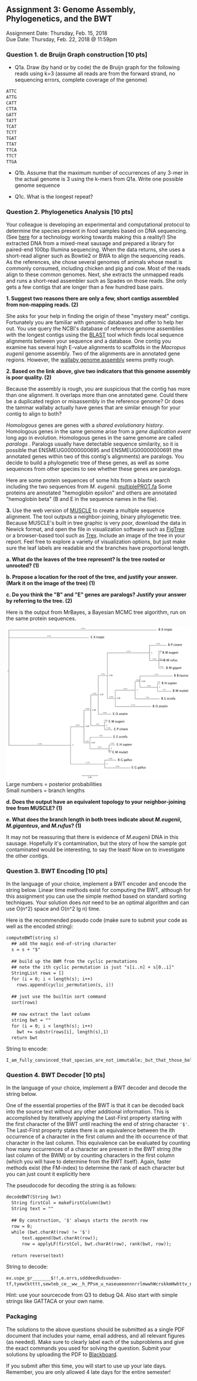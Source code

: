 ## Assignment 3: Genome Assembly, Phylogenetics, and the BWT
Assignment Date: Thursday, Feb. 15, 2018 <br>
Due Date: Thursday, Feb. 22, 2018 @ 11:59pm <br>


### Question 1. de Bruijn Graph construction [10 pts]
- Q1a. Draw (by hand or by code) the de Bruijn graph for the following reads using k=3 (assume all reads are from the forward strand, no sequencing errors, complete coverage of the genome)

```
ATTC
ATTG
CATT
CTTA
GATT
TATT
TCAT
TCTT
TGAT
TTAT
TTCA
TTCT
TTGA
```

- Q1b. Assume that the maximum number of occurrences of any 3-mer in the actual genome is 3 using the k-mers from Q1a. Write one possible genome sequence


- Q1c. What is the longest repeat? 


### Question 2. Phylogenetics Analysis [10 pts]

Your colleague is developing an experimental and computational protocol to determine the species present in food samples based on DNA sequencing. (See [here](https://bmcgenomics.biomedcentral.com/articles/10.1186/1471-2164-15-639) for a technology working towards making this a reality!) She extracted DNA from a mixed-meat sausage and prepared a library for paired-end 100bp Illumina sequencing. When the data returns, she uses a short-read aligner such as Bowtie2 or BWA to align the sequencing reads. As the references, she chose several genomes of animals whose meat is commonly consumed, including chicken and pig and cow. Most of the reads align to these common genomes. Next, she extracts the unmapped reads and runs a short-read assembler such as Spades on those reads. She only gets a few contigs that are longer than a few hundred base pairs. 

**1. Suggest two reasons there are only a few, short contigs assembled from non-mapping reads. (2)**

She asks for your help in finding the origin of these "mystery meat" contigs. Fortunately you are familiar with genomic databases and offer to help her out. You use query the NCBI's database of reference genome assemblies with the longest contigs using the [BLAST](https://blast.ncbi.nlm.nih.gov/Blast.cgi) tool which finds local sequence alignments between your sequence and a database. One contig you examine has several high E-value alignments to scaffolds in the *Macropus eugenii* genome assembly. Two of the alignments are in annotated gene regions. However, the [wallaby genome assembly](https://www.ncbi.nlm.nih.gov/assembly/GCA_000004035.1/) seems pretty rough. 

**2. Based on the link above, give two indicators that this genome assembly is poor quality. (2)** 

Because the assembly is rough, you are suspicious that the contig has more than one alignment. It overlaps more than one annotated gene. Could there be a duplicated region or misassembly in the reference genome? Or does the tammar wallaby actually have genes that are similar enough for your contig to align to both?

*Homologous* genes are genes with a *shared evolutionary history*. Homologous genes in the same genome arise from a *gene duplication event* long ago in evolution. Homologous genes in the same genome are called *paralogs*
. Paralogs usually have detectable sequence similarity, so it is possible that ENSMEUG00000000695 and ENSMEUG00000000691 (the annotated genes within two of this contig's alignments) are paralogs. You decide to build a phylogenetic tree of these genes, as well as some sequences from other species to see whether these genes are paralogs.

Here are some protein sequences of some hits from a blastx search including the two sequences from *M. eugenii*. [multiplePROT.fa](multiplePROT.fa) Some proteins are annotated "hemoglobin epsilon" and others are annotated "hemoglobin beta" (B and E in the sequence names in the file). 

**3.** Use the web version of [MUSCLE](https://www.ebi.ac.uk/Tools/msa/muscle/) to create a multiple sequence alignment. The tool outputs a neighbor-joining, binary phylogenetic tree. Because MUSCLE's built in tree graphic is very poor, download the data in Newick format, and open the file in visualization software such as [FigTree](http://tree.bio.ed.ac.uk/software/figtree/) or a browser-based tool such as [Trex](http://www.trex.uqam.ca/index.php?action=newick). Include an image of the tree in your report. Feel free to explore a variety of visualization options, but just make sure the leaf labels are readable and the branches have proportional length.

**a. What do the leaves of the tree represent? Is the tree rooted or unrooted? (1)**

**b. Propose a location for the root of the tree, and justify your answer. (Mark it on the image of the tree) (1)**

**c. Do you think the "B" and "E" genes are paralogs? Justify your answer by referring to the tree. (2)**

Here is the output from MrBayes, a Bayesian MCMC tree algorithm, run on the same protein sequences.

![](assignment3.nex.txt.con.tre.png)
Large numbers = posterior probabilities  
Small numbers = branch lengths

**d. Does the output have an equivalent topology to your neighbor-joining tree from MUSCLE? (1)**

**e. What does the branch length in both trees indicate about *M.eugenii*, *M.giganteus*, and *M.rufus*? (1)**

It may not be reassuring that there is evidence of *M.eugenii* DNA in this sausage. Hopefully it's contamination, but the story of how the sample got contaminated would be interesting, to say the least! Now on to investigate the other contigs.

### Question 3. BWT Encoding [10 pts]

In the language of your choice, implement a BWT encoder and encode the string below. Linear time methods exist for computing the BWT, although for this assignment you can use the simple method based on standard sorting techniques. Your solution does *not* need to be an optimal algorithm and can use O(n^2) space and O(n^2 lg n) time. 

Here is the recommended pseudo code (make sure to submit your code as well as the encoded string):

```
computeBWT(string s)
  ## add the magic end-of-string character
  s = s + "$"
 
  ## build up the BWM from the cyclic permutations
  ## note the ith cyclic permutation is just "s[i..n] + s[0..i]"
  StringList rows = []
  for (i = 0; i < length(s); i++)
    rows.append(cyclic_permutation(s, i))

  ## just use the builtin sort command
  sort(rows)

  ## now extract the last column
  string bwt = ""
  for (i = 0; i < length(s); i++)
    bwt += substr(rows[i], length(s),1)
  return bwt
```

String to encode:
```
I_am_fully_convinced_that_species_are_not_immutable;_but_that_those_belonging_to_what_are_called_the_same_genera_are_lineal_descendants_of_some_other_and_generally_extinct_species,_in_the_same_manner_as_the_acknowledged_varieties_of_any_one_species_are_the_descendants_of_that_species._Furthermore,_I_am_convinced_that_natural_selection_has_been_the_most_important,_but_not_the_exclusive,_means_of_modification.
```


### Question 4. BWT Decoder [10 pts]

In the language of your choice, implement a BWT decoder and decode the string below. 

One of the essential properties of the BWT is that it can be decoded back into the source text without any other additional information. This is accomplished by iteratively applying the Last-First property starting with the first character of the BWT until reaching the end of string character `'$'`. The Last-First property states there is an equivalence between the ith occurrence of a character in the first column and the ith occurrence of that character in the last column. This equivalence can be evaluated by counting how many occurrences of a character are present in the BWT string (the last column of the BWM) or by counting characters in the first column (which you will have to determine from the BWT itself). Again, faster methods exist (the FM-index) to determine the rank of each character but you can just count it explicitly here

The pseudocode for decoding the string is as follows:

```
decodeBWT(String bwt) 
  String firstCol = makeFirstColumn(bwt)
  String text = ""
  
  ## By construction, '$' always starts the zeroth row
  row = 0;
  while (bwt.charAt(row) != '$')
      text.append(bwt.charAt(row));
      row = applyLF(firstCol, bwt.charAt(row), rank(bwt, row));
  
  return reverse(text)
```

String to decode:
```
ex.uspe_gr_______$!!,e.orrs,sdddeedkdsuoden-tf,tyewtktttt,sewteb_ce__ww__h_PPsm_u_naseueeennnrrlmwwhWcrskkmHwhttv_no_nnwttzKt_l_ocoo_be___aaaooaAakiiooett_oooi_sslllfyyD__uouueuceetenagan___rru_aasanIiatt__c__saacooor_ootjeae______ir__a
```

Hint: use your sourcecode from Q3 to debug Q4. Also start with simple strings like GATTACA or your own name.


### Packaging

The solutions to the above questions should be submitted as a single PDF document that includes your name, email address, and 
all relevant figures (as needed). Make sure to clearly label each of the subproblems and give the exact commands you used for 
solving the question. Submit your solutions by uploading the PDF to [Blackboard](https://blackboard.jhu.edu/). 

If you submit after this time, you will start to use up your late days. Remember, you are only allowed 4 late days for the entire semester!


